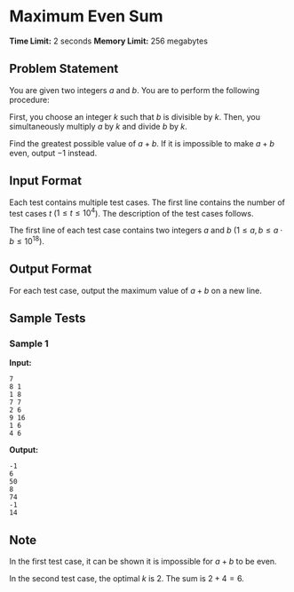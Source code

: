 # Maximum Even Sum

**Time Limit:** 2 seconds
**Memory Limit:** 256 megabytes

## Problem Statement

You are given two integers $a$ and $b$. You are to perform the following procedure:

First, you choose an integer $k$ such that $b$ is divisible by $k$. Then, you simultaneously multiply $a$ by $k$ and divide $b$ by $k$.

Find the greatest possible  value of $a+b$. If it is impossible to make $a+b$ even, output $-1$ instead.

## Input Format

Each test contains multiple test cases. The first line contains the number of test cases $t$ ($1 \le t \le 10^4$). The description of the test cases follows. 

The first line of each test case contains two integers $a$ and $b$ ($1 \leq a,b \leq a\cdot b \leq 10^{18})$.

## Output Format

For each test case, output the maximum  value of $a+b$ on a new line.

## Sample Tests

### Sample 1

**Input:**
```
7
8 1
1 8
7 7
2 6
9 16
1 6
4 6
```

**Output:**
```
-1
6
50
8
74
-1
14
```

## Note

In the first test case, it can be shown it is impossible for $a+b$ to be even.

In the second test case, the optimal $k$ is $2$. The sum is $2+4=6$.